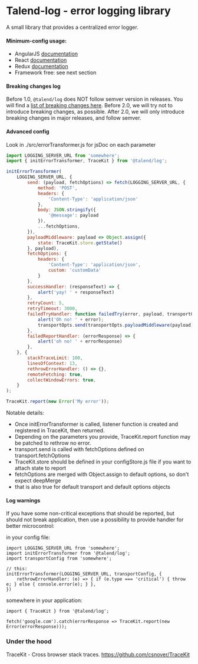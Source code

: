# Talend-log - error logging library

A small library that provides a centralized error logger.

#### Minimum-config usage:

* AngularJS [documentation](./src/angular)
* React [documentation](./src/react)
* Redux [documentation](./src/redux)
* Framework free: see next section

#### Breaking changes log

Before 1.0, `@talend/log` does NOT follow semver version in releases.
You will find a [list of breaking changes here](https://github.com/Talend/ui/wiki/BREAKING-CHANGE).
Before 2.0, we will try not to introduce breaking changes, as possible.
After 2.0, we will only introduce breaking changes in major releases, and follow semver.

#### Advanced config

Look in ./src/errorTransformer.js for jsDoc on each parameter

```javascript
import LOGGING_SERVER_URL from 'somewhere';
import { initErrorTransformer, TraceKit } from '@talend/log';

initErrorTransformer(
    LOGGING_SERVER_URL, {
        send: (payload, fetchOptions) => fetch(LOGGING_SERVER_URL, {
            method: 'POST',
            headers: {
                'Content-Type': 'application/json'
            },
            body: JSON.stringify({
                '@message': payload
            }),
            ...fetchOptions,
        }),
        payloadMiddleware: payload => Object.assign({
            state: TraceKit.store.getState()
        }, payload),
        fetchOptions: {
            headers: {
                'Content-Type': 'application/json',
                custom: 'customData'
            }
        },
        successHandler: (responseText) => {
            alert('yay! ' + responseText)
        },
        retryCount: 5,
        retryTimeout: 3000,
        failedTryHandler: function failedTry(error, payload, transportOpts, attempt) {
            alert('Oh no! ' + error);
            transportOpts.send(transportOpts.payloadMiddleware(payload), transportOpts.fetchOptions, attempt + 1);
        },
        failedReportHandler: (errorResponse) => {
            alert('oh no! ' + errorResponse)
        },
    }, {
        stackTraceLimit: 100,
        linesOfContext: 13,
        rethrowErrorHandler: () => {},
        remoteFetching: true,
        collectWindowErrors: true,
    }
);

TraceKit.report(new Error('My error'));
```

Notable details:

* Once initErrorTransformer is called, listener function is created and registered in TraceKit, then returned.
* Depending on the parameters you provide, TraceKit.report function may be patched to rethrow no error.
* transport.send is called with fetchOptions defined on transport.fetchOptions
* TraceKit.store should be defined in your configStore.js file if you want to attach state to report
* fetchOptions are merged with Object.assign to default options, so don't expect deepMerge
* that is also true for default transport and default options objects

#### Log warnings

If you have some non-critical exceptions that should be reported, but should not break application, then use a possibility to provide handler for better microcontrol:

in your config file:

    import LOGGING_SERVER_URL from 'somewhere';
    import initErrorTransformer from '@talend/log';
    import transportConfig from 'somewhere';

    // this:
    initErrorTransformer(LOGGING_SERVER_URL, transportConfig, {
        rethrowErrorHandler: (e) => { if (e.type === 'critical') { throw e; } else { console.error(e); } },
    })

somewhere in your application:

    import { TraceKit } from '@talend/log';

    fetch('google.com').catch(errorResponse => TraceKit.report(new Error(errorResponse)));

### Under the hood

TraceKit - Cross browser stack traces. https://github.com/csnover/TraceKit
